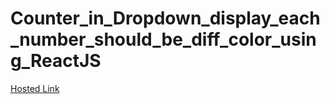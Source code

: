 # Counter_in_Dropdown_display_each_number_should_be_diff_color_using_ReactJS

[Hosted Link](https://stackblitz.com/~/github.com/Dhanarajb/Counter_in_Dropdown_display_each_number_should_be_diff_color_using_ReactJS](https://login-1670c.firebaseapp.com/?587858)https://login-1670c.firebaseapp.com/?587858)
